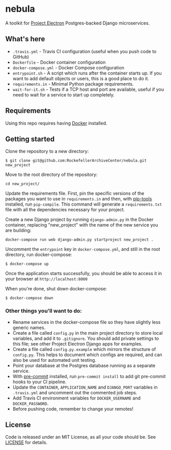 # nebula
A toolkit for [Project Electron](http://projectelectron.rockarch.org/) Postgres-backed Django microservices.

## What's here

- `.travis.yml` - Travis CI configuration (useful when you push code to GitHub)
- `Dockerfile` - Docker container configuration
- `docker-compose.yml` - Docker Compose configuration
- `entrypoint.sh` - A script which runs after the container starts up. If you want to add default objects or users, this is a good place to do it.
- `requirements.in` - Minimal Python package requirements.
- `wait-for-it.sh` - Tests if a TCP host and port are available, useful if you need to wait for a service to start up completely.

## Requirements

Using this repo requires having [Docker](https://store.docker.com/search?type=edition&offering=community) installed.

## Getting started

Clone the repository to a new directory:

    $ git clone git@github.com:RockefellerArchiveCenter/nebula.git new_project

Move to the root directory of the repository:

    cd new_project/

Update the requirements file. First, pin the specific versions of the packages you want to use in `requirements.in` and then, with [pip-tools](https://github.com/jazzband/pip-tools) installed, run `pip-compile`. This command will generate a `requirements.txt` file with all the dependencies necessary for your project.

Create a new Django project by running `django-admin.py` in the Docker container, replacing "new_project" with the name of the new service you are building:

    docker-compose run web django-admin.py startproject new_project .

Uncomment the `entrypoint` key in `docker-compose.yml`, and still in the root directory, run docker-compose:

    $ docker-compose up

Once the application starts successfully, you should be able to access it in your browser at `http://localhost:8000`

When you're done, shut down docker-compose:

    $ docker-compose down


### Other things you'll want to do:
- Rename services in the docker-compose file so they have slightly less generic names.
- Create a file called `config.py` in the main project directory to store local variables, and add it to `.gitignore`. You should add private settings to this file; see other Project Electron Django apps for examples.
- Create a file called `config.py.example` which mirrors the structure of `config.py`. This helps to document which configs are required, and can also be used for automated unit testing.
- Point your database at the Postgres database running as a separate service.
- With [pre-commit](https://pre-commit.com/) installed, run `pre-commit install` to add git pre-commit hooks to your CI pipeline.
- Update the `CONTAINER`, `APPLICATION_NAME` and `DJANGO_PORT` variables in `.travis.yml` and uncomment out the commented job steps.
- Add Travis CI environment variables for `DOCKER_USERNAME` and `DOCKER_PASSWORD`.
- Before pushing code, remember to change your remotes!

## License

Code is released under an MIT License, as all your code should be. See [LICENSE](LICENSE) for details.
